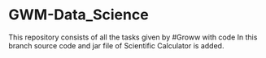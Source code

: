 # GWM-Data_Science
This repository consists of all the tasks given by #Groww with code 
In this branch source code and jar file of Scientific Calculator is added.
